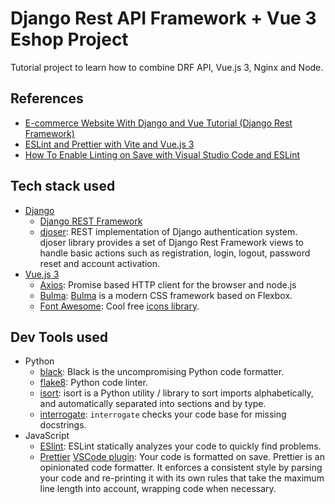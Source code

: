 # Django Rest API Framework + Vue 3 Eshop Project

Tutorial project to learn how to combine DRF API, Vue.js 3, Nginx and Node.

## References

- [E-commerce Website With Django and Vue Tutorial (Django Rest Framework)](https://www.youtube.com/watch?v=Yg5zkd9nm6w)
- [ESLint and Prettier with Vite and Vue.js 3](https://vueschool.io/articles/vuejs-tutorials/eslint-and-prettier-with-vite-and-vue-js-3/)
- [How To Enable Linting on Save with Visual Studio Code and ESLint](https://www.digitalocean.com/community/tutorials/workflow-auto-eslinting)

## Tech stack used

- [Django](https://www.djangoproject.com/)
  - [Django REST Framework](https://www.django-rest-framework.org/)
  - [djoser](https://djoser.readthedocs.io/en/latest/introduction.html): REST implementation of Django authentication system. djoser library provides a set of Django Rest Framework views to handle basic actions such as registration, login, logout, password reset and account activation.
- [Vue.js 3](https://vuejs.org/)
  - [Axios](https://www.npmjs.com/package/axios): Promise based HTTP client for the browser and node.js
  - [Bulma](https://www.npmjs.com/package/bulma): [Bulma](https://bulma.io/) is a modern CSS framework based on Flexbox.
  - [Font Awesome](https://fontawesome.com/docs/web/use-with/vue/add-icons): Cool free [icons library](https://fontawesome.com/icons).

## Dev Tools used

- Python
  - [black](https://pypi.org/project/black/): Black is the uncompromising Python code formatter.
  - [flake8](https://pypi.org/project/flake8/): Python code linter.
  - [isort](https://pycqa.github.io/isort/): isort is a Python utility / library to sort imports alphabetically, and automatically separated into sections and by type.
  - [interrogate](https://interrogate.readthedocs.io/en/latest/): `interrogate` checks your code base for missing docstrings.
- JavaScript
  - [ESlint](https://eslint.org/): ESLint statically analyzes your code to quickly find problems.
  - [Prettier](https://prettier.io/) [VSCode plugin](https://marketplace.visualstudio.com/items?itemName=esbenp.prettier-vscode): Your code is formatted on save. Prettier is an opinionated code formatter. It enforces a consistent style by parsing your code and re-printing it with its own rules that take the maximum line length into account, wrapping code when necessary.